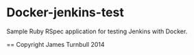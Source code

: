 Docker-jenkins-test
=====================

Sample Ruby RSpec application for testing Jenkins with Docker.

== Copyright James Turnbull 2014
